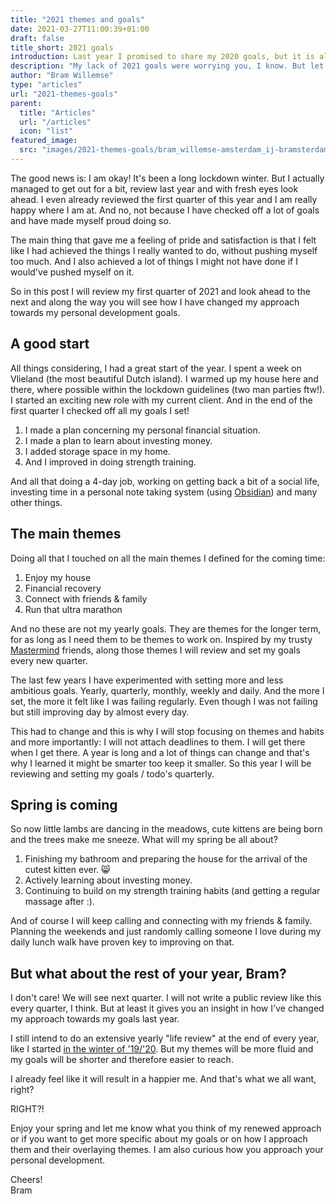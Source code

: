 ```yaml
---
title: "2021 themes and goals"
date: 2021-03-27T11:00:39+01:00
draft: false
title_short: 2021 goals
introduction: Last year I promised to share my 2020 goals, but it is almost April already and I still did not share anything. You might be worried if I am okay. Or maybe you feel relieved? A lot of people around me actually think I am being to strict for myself a lot of the times. I might cater to both your ways of worrying in this post...
description: "My lack of 2021 goals were worrying you, I know. But let me put all your worries to rest!"
author: "Bram Willemse"
type: "articles"
url: "2021-themes-goals"
parent:
  title: "Articles"
  url: "/articles"
  icon: "list"
featured_image:
  src: "images/2021-themes-goals/bram_willemse-amsterdam_ij-bramsterdam.jpeg"
---
```


The good news is: I am okay! It's been a long lockdown winter. But I actually managed to get out for a bit, review last year and with fresh eyes look ahead. I even already reviewed the first quarter of this year and I am really happy where I am at. And no, not because I have checked off a lot of goals and have made myself proud doing so.

The main thing that gave me a feeling of pride and satisfaction is that I felt like I had achieved the things I really wanted to do, without pushing myself too much. And I also achieved a lot of things I might not have done if I would've pushed myself on it.

So in this post I will review my first quarter of 2021 and look ahead to the next and along the way you will see how I have changed my approach towards my personal development goals.

## A good start
All things considering, I had a great start of the year. I spent a week on Vlieland (the most beautiful Dutch island). I warmed up my house here and there, where possible within the lockdown guidelines (two man parties ftw!). I started an exciting new role with my current client. And in the end of the first quarter I checked off all my goals I set!

1. I made a plan concerning my personal financial situation.
2. I made a plan to learn about investing money.
3. I added storage space in my home.
4. And I improved in doing strength training.

And all that doing a 4-day job, working on getting back a bit of a social life, investing time in a personal note taking system (using [Obsidian](https://obsidian.md)) and many other things.

## The main themes
Doing all that I touched on all the main themes I defined for the coming time:

1. Enjoy my house
2. Financial recovery
3. Connect with friends & family
4. Run that ultra marathon

And no these are not my yearly goals. They are themes for the longer term, for as long as I need them to be themes to work on. Inspired by my trusty [Mastermind](https://en.wikipedia.org/wiki/Mastermind_group "Mastermind groups explained on Wikipedia") friends, along those themes I will review and set my goals every new quarter.

The last few years I have experimented with setting more and less ambitious goals. Yearly, quarterly, monthly, weekly and daily. And the more I set, the more it felt like I was failing regularly. Even though I was not failing but still improving day by almost every day.

This had to change and this is why I will stop focusing on themes and habits and more importantly: I will not attach deadlines to them. I will get there when I get there. A year is long and a lot of things can change and that's why I learned it might be smarter too keep it smaller. So this year I will be reviewing and setting my goals / todo's quarterly.

## Spring is coming
So now little lambs are dancing in the meadows, cute kittens are being born and the trees make me sneeze. What will my spring be all about?

1. Finishing my bathroom and preparing the house for the arrival of the cutest kitten ever. 😸
2. Actively learning about investing money.
3. Continuing to build on my strength training habits (and getting a regular massage after :).

And of course I will keep calling and connecting with my friends & family. Planning the weekends and just randomly calling someone I love during my daily lunch walk have proven key to improving on that.

## But what about the rest of your year, Bram?
I don't care! We will see next quarter. I will not write a public review like this every quarter, I think. But at least it gives you an insight in how I've changed my approach towards my goals last year.

I still intend to do an extensive yearly "life review" at the end of every year, like I started [in the winter of '19/'20](/2020-goals/). But my themes will be more fluid and my goals will be shorter and therefore easier to reach.

I already feel like it will result in a happier me. And that's what we all want, right?

RIGHT?!

Enjoy your spring and let me know what you think of my renewed approach or if you want to get more specific about my goals or on how I approach them and their overlaying themes. I am also curious how you approach your personal development.

Cheers!<br>
Bram

